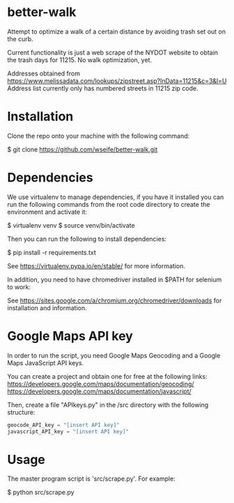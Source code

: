 # better-walk
Attempt to optimize a walk of a certain distance by avoiding trash set out on the curb.

Current functionality is just a web scrape of the NYDOT website to obtain the trash days for 11215.
No walk optimization, yet.

Addresses obtained from https://www.melissadata.com/lookups/zipstreet.asp?InData=11215&c=3&l=U   
Address list currently only has numbered streets in 11215 zip code.


# Installation

Clone the repo onto your machine with the following command:

$ git clone https://github.com/wseife/better-walk.git


# Dependencies

We use virtualenv to manage dependencies, if you have it installed you can run
the following commands from the root code directory to create the environment and
activate it:

$ virtualenv venv
$ source venv/bin/activate

Then you can run the following to install dependencies:

$ pip install -r requirements.txt

See https://virtualenv.pypa.io/en/stable/ for more information.

In addition, you need to have chromedriver installed in $PATH for selenium to work:

See https://sites.google.com/a/chromium.org/chromedriver/downloads for installation and information.


# Google Maps API key

In order to run the script, you need Google Maps Geocoding and a Google Maps JavaScript API keys.

You can create a project and obtain one for free at the following links:
https://developers.google.com/maps/documentation/geocoding/
https://developers.google.com/maps/documentation/javascript/

Then, create a file "APIkeys.py" in the /src directory with the following structure:

```python
geocode_API_key = "[insert API key]"
javascript_API_key = "[insert API key]"
```

# Usage

The master program script is 'src/scrape.py'. For example:

$ python src/scrape.py
